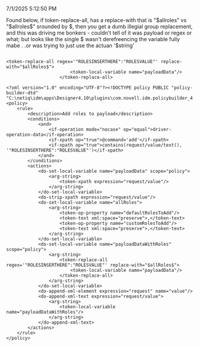7/1/2025 5:12:50 PM

Found below, if token-replace-all, has a replace-with that is "\$allroles" vs "\$allroles$" srounded by $, then you get a dumb illegial group replacement, and this was driving me bonkers - couldn't tell of it was payload or regex or what; but looks like the single $ wasn't derefreencing the variable fully mabe . .or was trying to just use the actuan '$string'

```

<token-replace-all regex='"ROLESINSERTHERE":"ROLESVALUE"' replace-with="$allRoles$">
						<token-local-variable name="payloadData"/>
					</token-replace-all>
```

```
<?xml version="1.0" encoding="UTF-8"?><!DOCTYPE policy PUBLIC "policy-builder-dtd" "C:\netiq\idm\apps\Designer4.10\plugins\com.novell.idm.policybuilder_4.0.0.202412191437\DTD\dirxmlscript4.10.dtd"><policy>
	<rule>
		<description>Add roles to payload</description>
		<conditions>
			<and>
				<if-operation mode="nocase" op="equal">driver-operation-data</if-operation>
				<if-xpath op="true">@command='add'</if-xpath>
				<if-xpath op="true">contains(request/value/text(), '"ROLESINSERTHERE":"ROLESVALUE"')</if-xpath>
			</and>
		</conditions>
		<actions>
			<do-set-local-variable name="payloadData" scope="policy">
				<arg-string>
					<token-xpath expression="request/value"/>
				</arg-string>
			</do-set-local-variable>
			<do-strip-xpath expression="request/value"/>
			<do-set-local-variable name="allRoles">
				<arg-string>
					<token-op-property name="defaultRolesToAdd"/>
					<token-text xml:space="preserve">,</token-text>
					<token-op-property name="customRolesToAdd"/>
					<token-text xml:space="preserve">,</token-text>
				</arg-string>
			</do-set-local-variable>
			<do-set-local-variable name="payloadDataWithRoles" scope="policy">
				<arg-string>
					<token-replace-all regex='"ROLESINSERTHERE":"ROLESVALUE"' replace-with="$allRoles$">
						<token-local-variable name="payloadData"/>
					</token-replace-all>
				</arg-string>
			</do-set-local-variable>
			<do-append-xml-element expression="request" name="value"/>
			<do-append-xml-text expression="request/value">
				<arg-string>
					<token-local-variable name="payloadDataWithRoles"/>
				</arg-string>
			</do-append-xml-text>
		</actions>
	</rule>
</policy>
```

